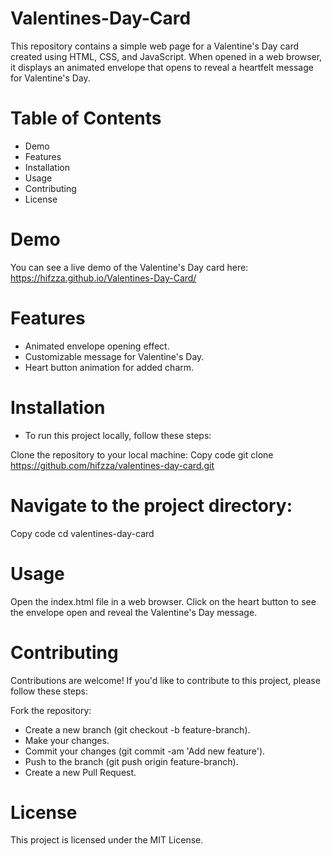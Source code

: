 # Valentines-Day-Card
This repository contains a simple web page for a Valentine's Day card created using HTML, CSS, and JavaScript. When opened in a web browser, it displays an animated envelope that opens to reveal a heartfelt message for Valentine's Day.

# Table of Contents
- Demo
- Features
- Installation
- Usage
- Contributing
- License

# Demo
You can see a live demo of the Valentine's Day card here: https://hifzza.github.io/Valentines-Day-Card/

# Features
- Animated envelope opening effect.
- Customizable message for Valentine's Day.
- Heart button animation for added charm.

# Installation
- To run this project locally, follow these steps:

Clone the repository to your local machine:
Copy code
git clone https://github.com/hifzza/valentines-day-card.git

# Navigate to the project directory:
Copy code
cd valentines-day-card

# Usage
Open the index.html file in a web browser.
Click on the heart button to see the envelope open and reveal the Valentine's Day message.

# Contributing
Contributions are welcome! If you'd like to contribute to this project, please follow these steps:

Fork the repository:
- Create a new branch (git checkout -b feature-branch).
- Make your changes.
- Commit your changes (git commit -am 'Add new feature').
- Push to the branch (git push origin feature-branch).
- Create a new Pull Request.

# License
This project is licensed under the MIT License.

